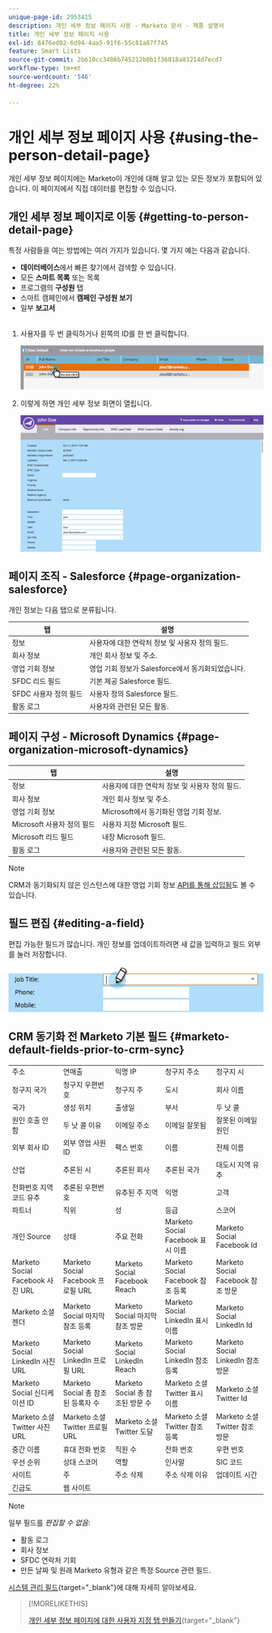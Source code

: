 ```yaml
---
unique-page-id: 2953415
description: 개인 세부 정보 페이지 사용 - Marketo 문서 - 제품 설명서
title: 개인 세부 정보 페이지 사용
exl-id: 8476ed02-6d94-4aa5-91f6-55c81a87f745
feature: Smart Lists
source-git-commit: 2b610cc3486b745212b0b1f36018a83214d7ecd7
workflow-type: tm+mt
source-wordcount: '546'
ht-degree: 22%

---
```


# 개인 세부 정보 페이지 사용 {#using-the-person-detail-page}

개인 세부 정보 페이지에는 Marketo이 개인에 대해 알고 있는 모든 정보가 포함되어 있습니다. 이 페이지에서 직접 데이터를 편집할 수 있습니다.

## 개인 세부 정보 페이지로 이동 {#getting-to-person-detail-page}

특정 사람들을 여는 방법에는 여러 가지가 있습니다. 몇 가지 예는 다음과 같습니다.

* **데이터베이스**&#x200B;에서 빠른 찾기에서 검색할 수 있습니다.
* 모든 **스마트 목록** 또는 목록
* 프로그램의 **구성원** 탭
* 스마트 캠페인에서 **캠페인 구성원 보기**
* 일부 **보고서**
  <br> 

1. 사용자를 두 번 클릭하거나 왼쪽의 ID를 한 번 클릭합니다.

   ![](assets/one-1.png)

1. 이렇게 하면 개인 세부 정보 화면이 열립니다.

   ![](assets/two-5.png)

## 페이지 조직 - Salesforce {#page-organization-salesforce}

개인 정보는 다음 탭으로 분류됩니다.

| 탭 | 설명 |
|---|---|
| 정보 | 사용자에 대한 연락처 정보 및 사용자 정의 필드. |
| 회사 정보 | 개인 회사 정보 및 주소. |
| 영업 기회 정보 | 영업 기회 정보가 Salesforce에서 동기화되었습니다. |
| SFDC 리드 필드 | 기본 제공 Salesforce 필드. |
| SFDC 사용자 정의 필드 | 사용자 정의 Salesforce 필드. |
| 활동 로그 | 사용자와 관련된 모든 활동. |

## 페이지 구성 - Microsoft Dynamics {#page-organization-microsoft-dynamics}

| 탭 | 설명 |
|---|---|
| 정보 | 사용자에 대한 연락처 정보 및 사용자 정의 필드. |
| 회사 정보 | 개인 회사 정보 및 주소. |
| 영업 기회 정보 | Microsoft에서 동기화된 영업 기회 정보. |
| Microsoft 사용자 정의 필드 | 사용자 지정 Microsoft 필드. |
| Microsoft 리드 필드 | 내장 Microsoft 필드. |
| 활동 로그 | 사용자와 관련된 모든 활동. |

>[!NOTE]
>
>CRM과 동기화되지 않은 인스턴스에 대한 영업 기회 정보 [API를 통해 삽입됨](https://experienceleague.adobe.com/en/docs/marketo-developer/marketo/rest/lead-database/opportunities)도 볼 수 있습니다.

## 필드 편집 {#editing-a-field}

편집 가능한 필드가 많습니다. 개인 정보를 업데이트하려면 새 값을 입력하고 필드 외부를 눌러 저장합니다.

![](assets/image2015-2-27-11-3a14-3a2.png)

## CRM 동기화 전 Marketo 기본 필드 {#marketo-default-fields-prior-to-crm-sync}

|   |  |  |  |  |
|---|---|---|---|---|
| 주소 | 연매출 | 익명 IP | 청구지 주소 | 청구지 시 |
| 청구지 국가 | 청구지 우편번호 | 청구지 주 | 도시 | 회사 이름 |
| 국가 | 생성 위치 | 출생일 | 부서 | 두 낫 콜 |
| 원인 호출 안 함 | 두 낫 콜 이유 | 이메일 주소 | 이메일 잘못됨 | 잘못된 이메일 원인 |
| 외부 회사 ID | 외부 영업 사원 ID | 팩스 번호 | 이름 | 전체 이름 |
| 산업 | 추론된 시 | 추론된 회사 | 추론된 국가 | 대도시 지역 유추 |
| 전화번호 지역코드 유추 | 추론된 우편번호 | 유추된 주 지역 | 익명 | 고객 |
| 파트너 | 직위 | 성 | 등급 | 스코어 |
| 개인 Source | 상태 | 주요 전화 | Marketo Social Facebook 표시 이름 | Marketo Social Facebook Id |
| Marketo Social Facebook 사진 URL | Marketo Social Facebook 프로필 URL | Marketo Social Facebook Reach | Marketo Social Facebook 참조 등록 | Marketo Social Facebook 참조 방문 |
| Marketo 소셜 젠더 | Marketo Social 마지막 참조 등록 | Marketo Social 마지막 참조 방문 | Marketo Social LinkedIn 표시 이름 | Marketo Social LinkedIn Id |
| Marketo Social LinkedIn 사진 URL | Marketo Social LinkedIn 프로필 URL | Marketo Social LinkedIn Reach | Marketo Social LinkedIn 참조 등록 | Marketo Social LinkedIn 참조 방문 |
| Marketo Social 신디케이션 ID | Marketo Social 총 참조된 등록자 수 | Marketo Social 총 참조된 방문 수 | Marketo 소셜 Twitter 표시 이름 | Marketo 소셜 Twitter Id |
| Marketo 소셜 Twitter 사진 URL | Marketo 소셜 Twitter 프로필 URL | Marketo 소셜 Twitter 도달 | Marketo 소셜 Twitter 참조 등록 | Marketo 소셜 Twitter 참조 방문 |
| 중간 이름 | 휴대 전화 번호 | 직원 수 | 전화 번호 | 우편 번호 |
| 우선 순위 | 상대 스코어 | 역할 | 인사말 | SIC 코드 |
| 사이트 | 주 | 주소 삭제 | 주소 삭제 이유 | 업데이트 시간 |
| 긴급도 | 웹 사이트 |  |  |  |

>[!NOTE]
>
>일부 필드를 _편집할 수 없음_:
>
>* 활동 로그
>* 회사 정보
>* SFDC 연락처 기회
>* 만든 날짜 및 원래 Marketo 유형과 같은 특정 Source 관련 필드.
>
>[시스템 관리 필드](/help/marketo/product-docs/administration/field-management/understanding-system-managed-fields.md){target="_blank"}에 대해 자세히 알아보세요.

>[!MORELIKETHIS]
>
>[개인 세부 정보 페이지에 대한 사용자 지정 탭 만들기](/help/marketo/product-docs/administration/settings/creating-a-custom-tab-for-the-person-detail-page.md){target="_blank"}
